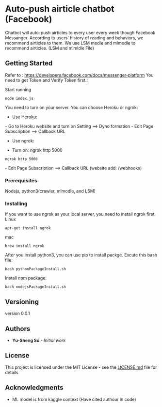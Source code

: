 # Auto-push airticle chatbot (Facebook) 

Chatbot will auto-push airticles to every user every week though Facebook Messanger. According to users' history of reading and behaviors, we recommend airticles to them.
We use LSM modle and mlmodle to recommend airticles. (LSM and mlmldle File)

## Getting Started
Refer to : https://developers.facebook.com/docs/messenger-platform
You need to get Token and Verify Token first.: 

Start running
```
node index.js
```
You need to turn on your server. You can choose Heroku or ngrok: 
* Use Heroku: 
<Heroku website> 
- Go to Heroku website and turn on Setting ==> Dyno formation 

<Facebook dev center> 
- Edit Page Subscription ==> Callback URL 

* Use ngrok: 
- Turn on: ngrok http 5000 
```
ngrok http 5000
```
<Facebook dev center> 
- Edit Page Subscription ==> Callback URL (website add: /webhooks)

### Prerequisites

Nodejs, python3(crawler, mlmodle, and LSM)

### Installing

If you want to use ngrok as your local server, you need to install ngrok first.
Linux
```
apt-get install ngrok
```
mac
```
brew install ngrok
```
After you install python3, you can use pip to install packge. Excute this bash file:
```
bash pythonPackageInstall.sh
```
Install npm package:
```
bash nodejsPackageInstall.sh
```

## Versioning

version 0.0.1

## Authors

* **Yu-Sheng Su** - *Initial work* 

## License

This project is licensed under the MIT License - see the [LICENSE.md](LICENSE.md) file for details

## Acknowledgments

* ML model is from kaggle context (Have cited authour in code)


